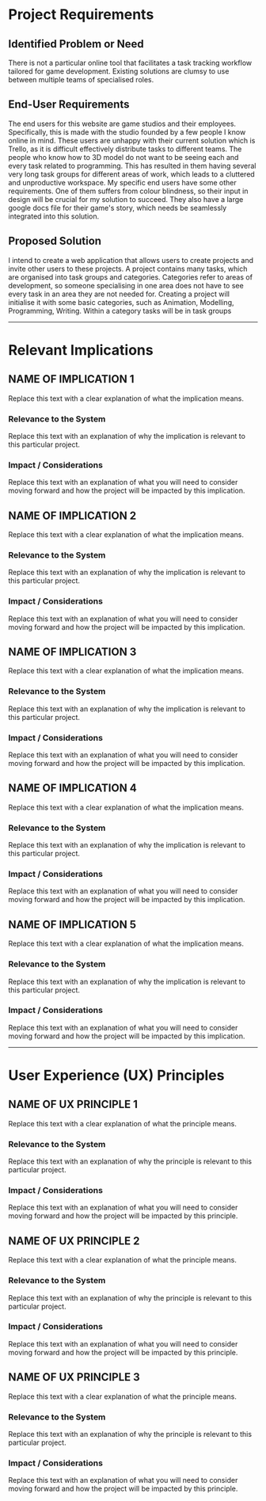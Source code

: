 # Project Requirements

## Identified Problem or Need

There is not a particular online tool that facilitates a task tracking workflow tailored for game development. Existing solutions are clumsy to use between multiple teams of specialised roles.

## End-User Requirements

The end users for this website are game studios and their employees. Specifically, this is made with the studio founded by a few people I know online in mind. These users are unhappy with their current solution which is Trello, as it is difficult effectively distribute tasks to different teams. The people who know how to 3D model do not want to be seeing each and every task related to programming. This has resulted in them having several very long task groups for different areas of work, which leads to a cluttered and unproductive workspace.
My specific end users have some other requirements. One of them suffers from colour blindness, so their input in design will be crucial for my solution to succeed. They also have a large google docs file for their game's story, which needs be seamlessly integrated into this solution.

## Proposed Solution

I intend to create a web application that allows users to create projects and invite other users to these projects. A project contains many tasks, which are organised into task groups and categories. Categories refer to areas of development, so someone specialising in one area does not have to see every task in an area they are not needed for. Creating a project will initialise it with some basic categories, such as Animation, Modelling, Programming, Writing. Within a category tasks will be in task groups


---

# Relevant Implications

## NAME OF IMPLICATION 1

Replace this text with a clear explanation of what the implication means.

### Relevance to the System

Replace this text with an explanation of why the implication is relevant to this particular project.

### Impact / Considerations

Replace this text with an explanation of what you will need to consider moving forward and how the project will be impacted by this implication.



## NAME OF IMPLICATION 2

Replace this text with a clear explanation of what the implication means.

### Relevance to the System

Replace this text with an explanation of why the implication is relevant to this particular project.

### Impact / Considerations

Replace this text with an explanation of what you will need to consider moving forward and how the project will be impacted by this implication.



## NAME OF IMPLICATION 3

Replace this text with a clear explanation of what the implication means.

### Relevance to the System

Replace this text with an explanation of why the implication is relevant to this particular project.

### Impact / Considerations

Replace this text with an explanation of what you will need to consider moving forward and how the project will be impacted by this implication.



## NAME OF IMPLICATION 4

Replace this text with a clear explanation of what the implication means.

### Relevance to the System

Replace this text with an explanation of why the implication is relevant to this particular project.

### Impact / Considerations

Replace this text with an explanation of what you will need to consider moving forward and how the project will be impacted by this implication.



## NAME OF IMPLICATION 5

Replace this text with a clear explanation of what the implication means.

### Relevance to the System

Replace this text with an explanation of why the implication is relevant to this particular project.

### Impact / Considerations

Replace this text with an explanation of what you will need to consider moving forward and how the project will be impacted by this implication.


---

# User Experience (UX) Principles

## NAME OF UX PRINCIPLE 1

Replace this text with a clear explanation of what the principle means.

### Relevance to the System

Replace this text with an explanation of why the principle is relevant to this particular project.

### Impact / Considerations

Replace this text with an explanation of what you will need to consider moving forward and how the project will be impacted by this principle.


## NAME OF UX PRINCIPLE 2

Replace this text with a clear explanation of what the principle means.

### Relevance to the System

Replace this text with an explanation of why the principle is relevant to this particular project.

### Impact / Considerations

Replace this text with an explanation of what you will need to consider moving forward and how the project will be impacted by this principle.


## NAME OF UX PRINCIPLE 3

Replace this text with a clear explanation of what the principle means.

### Relevance to the System

Replace this text with an explanation of why the principle is relevant to this particular project.

### Impact / Considerations

Replace this text with an explanation of what you will need to consider moving forward and how the project will be impacted by this principle.

